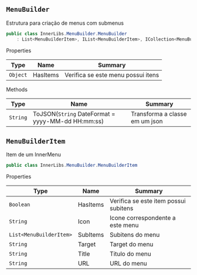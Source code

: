 ## `MenuBuilder`

Estrutura para criação de menus com submenus
```csharp
public class InnerLibs.MenuBuilder.MenuBuilder
    : List<MenuBuilderItem>, IList<MenuBuilderItem>, ICollection<MenuBuilderItem>, IEnumerable<MenuBuilderItem>, IEnumerable, IList, ICollection, IReadOnlyList<MenuBuilderItem>, IReadOnlyCollection<MenuBuilderItem>

```

Properties

| Type | Name | Summary | 
| --- | --- | --- | 
| `Object` | HasItems | Verifica se este menu possui itens | 


Methods

| Type | Name | Summary | 
| --- | --- | --- | 
| `String` | ToJSON(`String` DateFormat = yyyy-MM-dd HH:mm:ss) | Transforma a classe em um json | 


## `MenuBuilderItem`

Item de um InnerMenu
```csharp
public class InnerLibs.MenuBuilder.MenuBuilderItem

```

Properties

| Type | Name | Summary | 
| --- | --- | --- | 
| `Boolean` | HasItems | Verifica se este item possui subitens | 
| `String` | Icon | Icone correspondente a este menu | 
| `List<MenuBuilderItem>` | SubItems | Subitens do menu | 
| `String` | Target | Target do menu | 
| `String` | Title | Titulo do menu | 
| `String` | URL | URL do menu | 


